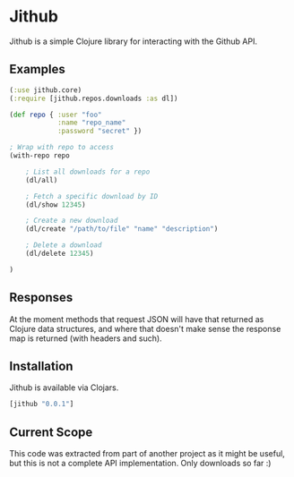 
# Jithub

Jithub is a simple Clojure library for interacting with the Github API.

## Examples

```clojure
(:use jithub.core)
(:require [jithub.repos.downloads :as dl])

(def repo { :user "foo"
            :name "repo_name"
            :password "secret" })

; Wrap with repo to access
(with-repo repo

    ; List all downloads for a repo
    (dl/all)

    ; Fetch a specific download by ID
    (dl/show 12345)

    ; Create a new download
    (dl/create "/path/to/file" "name" "description")

    ; Delete a download
    (dl/delete 12345)

)
```

## Responses

At the moment methods that request JSON will have that returned as Clojure data
structures, and where that doesn't make sense the response map is returned (with
headers and such).

## Installation

Jithub is available via Clojars.

```clojure
[jithub "0.0.1"]
```

## Current Scope

This code was extracted from part of another project as it might be useful, but this
is not a complete API implementation.  Only downloads so far :)

